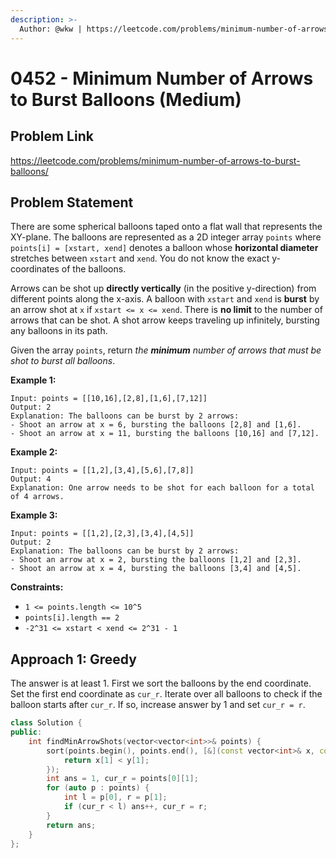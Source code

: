```yaml
---
description: >-
  Author: @wkw | https://leetcode.com/problems/minimum-number-of-arrows-to-burst-balloons/
---
```


# 0452 - Minimum Number of Arrows to Burst Balloons (Medium)

## Problem Link

https://leetcode.com/problems/minimum-number-of-arrows-to-burst-balloons/

## Problem Statement

There are some spherical balloons taped onto a flat wall that represents the XY-plane. The balloons are represented as a 2D integer array `points` where `points[i] = [xstart, xend]` denotes a balloon whose **horizontal diameter** stretches between `xstart` and `xend`. You do not know the exact y-coordinates of the balloons.

Arrows can be shot up **directly vertically** (in the positive y-direction) from different points along the x-axis. A balloon with `xstart` and `xend` is **burst** by an arrow shot at `x` if `xstart <= x <= xend`. There is **no limit** to the number of arrows that can be shot. A shot arrow keeps traveling up infinitely, bursting any balloons in its path.

Given the array `points`, return _the **minimum** number of arrows that must be shot to burst all balloons_.

**Example 1:**

```
Input: points = [[10,16],[2,8],[1,6],[7,12]]
Output: 2
Explanation: The balloons can be burst by 2 arrows:
- Shoot an arrow at x = 6, bursting the balloons [2,8] and [1,6].
- Shoot an arrow at x = 11, bursting the balloons [10,16] and [7,12].
```

**Example 2:**

```
Input: points = [[1,2],[3,4],[5,6],[7,8]]
Output: 4
Explanation: One arrow needs to be shot for each balloon for a total of 4 arrows.
```

**Example 3:**

```
Input: points = [[1,2],[2,3],[3,4],[4,5]]
Output: 2
Explanation: The balloons can be burst by 2 arrows:
- Shoot an arrow at x = 2, bursting the balloons [1,2] and [2,3].
- Shoot an arrow at x = 4, bursting the balloons [3,4] and [4,5].
```

**Constraints:**

- `1 <= points.length <= 10^5`
- `points[i].length == 2`
- `-2^31 <= xstart < xend <= 2^31 - 1`

## Approach 1: Greedy

The answer is at least 1. First we sort the balloons by the end coordinate. Set the first end coordinate as `cur_r`. Iterate over all balloons to check if the balloon starts after `cur_r`. If so, increase answer by 1 and set `cur_r = r`.

```cpp
class Solution {
public:
    int findMinArrowShots(vector<vector<int>>& points) {
        sort(points.begin(), points.end(), [&](const vector<int>& x, const vector<int>& y) {
            return x[1] < y[1];
        });
        int ans = 1, cur_r = points[0][1];
        for (auto p : points) {
            int l = p[0], r = p[1];
            if (cur_r < l) ans++, cur_r = r;
        }
        return ans;
    }
};
```
